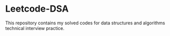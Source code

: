 # Leetcode-DSA
This repository contains my solved codes for data structures and algorithms technical interview practice.
